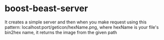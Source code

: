 # boost-beast-server
It creates a simple server and then when you make request using this pattern: localhost:port/geticon/hexName.png, where hexName is your file's bin2hex name, it returns the image from the given path
